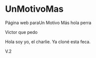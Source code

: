 ﻿# UnMotivoMas
Página web paraUn Motivo Más hola perra

Victor que pedo

Hola soy yo, el charlie. Ya cloné esta feca. 

V.2

